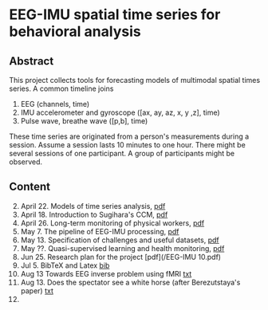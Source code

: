 # EEG-IMU spatial time series for behavioral analysis 
## Abstract 
This project collects tools for forecasting models of multimodal spatial times series. A common timeline joins 
1. EEG (channels, time)
2. IMU accelerometer and gyroscope ([ax, ay, az, x, y ,z], time)
3. Pulse wave, breathe wave ([p,b], time)
   
These time series are originated from a person's measurements during a session. Assume a session lasts 10 minutes to one hour. There might be several sessions of one participant. A group of participants might be observed.
## Content
2. April 22. Models of time series analysis, [pdf](/EEG-IMU_2.pdf)
1. April 18. Introduction to Sugihara's CCM, [pdf](/EEG-IMU_1.pdf)
3. April 26. Long-term monitoring of physical workers, [pdf](/EEG-IMU_3.pdf)
4. May 7. The pipeline of EEG-IMU processing, [pdf](/EEG-IMU_4.pdf)
5. May 13. Specification of challenges and useful datasets, [pdf](/EEG-IMU_5.pdf)
6. May ??. Quasi-supervised learning and health monitoring, [pdf](/EEG-IMU_6.pdf)
7. Jun 25. Research plan for the project [pdf](/EEG-IMU 10.pdf)
8. Jul 5. BibTeX and Latex [bib](/EEGdecodeReview.bib)
9. Aug 13 Towards EEG inverse problem using fMRI [txt](/EEG-IMU_11)
11. Aug 13. Does the spectator see a white horse (after Berezutstaya's paper) [txt](EEG-IMU_12)
12. 

